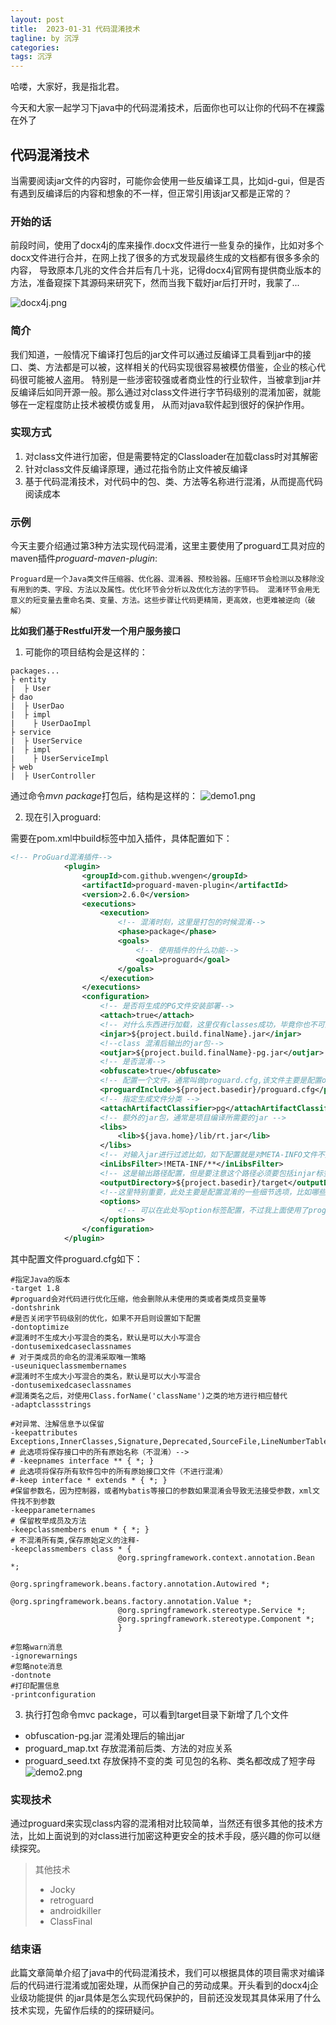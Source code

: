 ```yaml
---
layout: post
title:  2023-01-31 代码混淆技术
tagline: by 沉浮
categories: 
tags: 沉浮
---
```


哈喽，大家好，我是指北君。  

今天和大家一起学习下java中的代码混淆技术，后面你也可以让你的代码不在裸露在外了
<!--more-->
## 代码混淆技术

当需要阅读jar文件的内容时，可能你会使用一些反编译工具，比如jd-gui，但是否有遇到反编译后的内容和想象的不一样，但正常引用该jar又都是正常的？

### 开始的话

前段时间，使用了docx4j的库来操作.docx文件进行一些复杂的操作，比如对多个docx文件进行合并，在网上找了很多的方式发现最终生成的文档都有很多多余的内容，
导致原本几兆的文件合并后有几十兆，记得docx4j官网有提供商业版本的方法，准备窥探下其源码来研究下，然而当我下载好jar后打开时，我蒙了...

![docx4j.png](/assets/images/2023/sucls/01_31/docx4j.png)

### 简介

我们知道，一般情况下编译打包后的jar文件可以通过反编译工具看到jar中的接口、类、方法都是可以被，这样相关的代码实现很容易被模仿借鉴，企业的核心代码很可能被人盗用。
特别是一些涉密较强或者商业性的行业软件，当被拿到jar并反编译后如同开源一般。那么通过对class文件进行字节码级别的混淆加密，就能够在一定程度防止技术被模仿或复用，
从而对java软件起到很好的保护作用。

### 实现方式

1. 对class文件进行加密，但是需要特定的Classloader在加载class时对其解密
2. 针对class文件反编译原理，通过花指令防止文件被反编译
3. 基于代码混淆技术，对代码中的包、类、方法等名称进行混淆，从而提高代码阅读成本

### 示例

今天主要介绍通过第3种方法实现代码混淆，这里主要使用了proguard工具对应的maven插件*proguard-maven-plugin*:

`Proguard是一个Java类文件压缩器、优化器、混淆器、预校验器。压缩环节会检测以及移除没有用到的类、字段、方法以及属性。优化环节会分析以及优化方法的字节码。
混淆环节会用无意义的短变量去重命名类、变量、方法。这些步骤让代码更精简，更高效，也更难被逆向（破解）
`

**比如我们基于Restful开发一个用户服务接口**

1. 可能你的项目结构会是这样的：
```
packages...
├ entity
|  ├ User
├ dao
|  ├ UserDao
|  ├ impl
|    ├ UserDaoImpl
├ service
|  ├ UserService
|  ├ impl
|    ├ UserServiceImpl
├ web
|  ├ UserController
```
通过命令*mvn package*打包后，结构是这样的：
![demo1.png](/assets/images/2023/sucls/01_31/demo1.png)

2. 现在引入proguard:

需要在pom.xml中build标签中加入插件，具体配置如下：
```xml
<!-- ProGuard混淆插件-->
            <plugin>
                <groupId>com.github.wvengen</groupId>
                <artifactId>proguard-maven-plugin</artifactId>
                <version>2.6.0</version>
                <executions>
                    <execution>
                        <!-- 混淆时刻，这里是打包的时候混淆-->
                        <phase>package</phase>
                        <goals>
                            <!-- 使用插件的什么功能-->
                            <goal>proguard</goal>
                        </goals>
                    </execution>
                </executions>
                <configuration>
                    <!-- 是否将生成的PG文件安装部署-->
                    <attach>true</attach>
                    <!-- 对什么东西进行加载，这里仅有classes成功，毕竟你也不可能对配置文件及JSP混淆吧-->
                    <injar>${project.build.finalName}.jar</injar>
                    <!--class 混淆后输出的jar包-->
                    <outjar>${project.build.finalName}-pg.jar</outjar>
                    <!-- 是否混淆-->
                    <obfuscate>true</obfuscate>
                    <!-- 配置一个文件，通常叫做proguard.cfg,该文件主要是配置options选项，也就是说使用proguard.cfg那么options下的所有内容都可以移到proguard.cfg中 -->
                    <proguardInclude>${project.basedir}/proguard.cfg</proguardInclude>
                    <!-- 指定生成文件分类 -->
                    <attachArtifactClassifier>pg</attachArtifactClassifier>
                    <!-- 额外的jar包，通常是项目编译所需要的jar -->
                    <libs>
                        <lib>${java.home}/lib/rt.jar</lib>
                    </libs>
                    <!-- 对输入jar进行过滤比如，如下配置就是对META-INFO文件不处理。 -->
                    <inLibsFilter>!META-INF/**</inLibsFilter>
                    <!-- 这是输出路径配置，但是要注意这个路径必须要包括injar标签填写的jar -->
                    <outputDirectory>${project.basedir}/target</outputDirectory>
                    <!--这里特别重要，此处主要是配置混淆的一些细节选项，比如哪些类不需要混淆，哪些需要混淆-->
                    <options>
                        <!-- 可以在此处写option标签配置，不过我上面使用了proguardInclude，故而我更喜欢在proguard.cfg中配置 -->
                    </options>
                </configuration>
            </plugin>
```
其中配置文件proguard.cfg如下：
```
#指定Java的版本
-target 1.8
#proguard会对代码进行优化压缩，他会删除从未使用的类或者类成员变量等
-dontshrink
#是否关闭字节码级别的优化，如果不开启则设置如下配置
-dontoptimize
#混淆时不生成大小写混合的类名，默认是可以大小写混合
-dontusemixedcaseclassnames
# 对于类成员的命名的混淆采取唯一策略
-useuniqueclassmembernames
#混淆时不生成大小写混合的类名，默认是可以大小写混合
-dontusemixedcaseclassnames
#混淆类名之后，对使用Class.forName('className')之类的地方进行相应替代
-adaptclassstrings
 
#对异常、注解信息予以保留
-keepattributes Exceptions,InnerClasses,Signature,Deprecated,SourceFile,LineNumberTable,*Annotation*,EnclosingMethod
# 此选项将保存接口中的所有原始名称（不混淆）-->
# -keepnames interface ** { *; }
# 此选项将保存所有软件包中的所有原始接口文件（不进行混淆）
#-keep interface * extends * { *; }
#保留参数名，因为控制器，或者Mybatis等接口的参数如果混淆会导致无法接受参数，xml文件找不到参数
-keepparameternames
# 保留枚举成员及方法
-keepclassmembers enum * { *; }
# 不混淆所有类,保存原始定义的注释-
-keepclassmembers class * {
                        @org.springframework.context.annotation.Bean *;
                        @org.springframework.beans.factory.annotation.Autowired *;
                        @org.springframework.beans.factory.annotation.Value *;
                        @org.springframework.stereotype.Service *;
                        @org.springframework.stereotype.Component *;
                        }
 
#忽略warn消息
-ignorewarnings
#忽略note消息
-dontnote
#打印配置信息
-printconfiguration
```

3. 执行打包命令mvc package，可以看到target目录下新增了几个文件
+ obfuscation-pg.jar
  混淆处理后的输出jar
+ proguard_map.txt
  存放混淆前后类、方法的对应关系
+ proguard_seed.txt
  存放保持不变的类
可见包的名称、类名都改成了短字母
  ![demo2.png](/assets/images/2023/sucls/01_31/demo2.png)

### 实现技术

通过proguard来实现class内容的混淆相对比较简单，当然还有很多其他的技术方法，比如上面说到的对class进行加密这种更安全的技术手段，感兴趣的你可以继续探究。
> 其他技术
>+ Jocky
>+ retroguard
>+ androidkiller
>+ ClassFinal

### 结束语

此篇文章简单介绍了java中的代码混淆技术，我们可以根据具体的项目需求对编译后的代码进行混淆或加密处理，从而保护自己的劳动成果。开头看到的docx4j企业级功能提供
的jar具体是怎么实现代码保护的，目前还没发现其具体采用了什么技术实现，先留作后续的的探研疑问。
